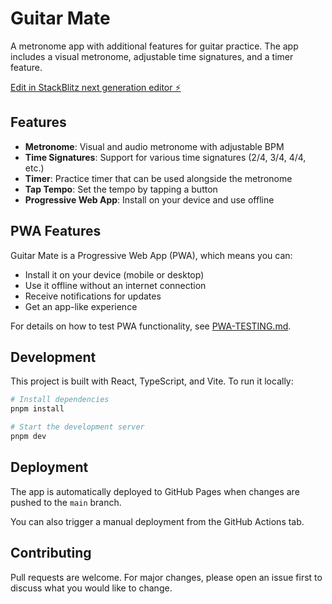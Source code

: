# Guitar Mate

A metronome app with additional features for guitar practice. The app includes a visual metronome, adjustable time signatures, and a timer feature.

[Edit in StackBlitz next generation editor ⚡️](https://stackblitz.com/~/github.com/InfantAjayVenus/guitar-mate)

## Features

- **Metronome**: Visual and audio metronome with adjustable BPM
- **Time Signatures**: Support for various time signatures (2/4, 3/4, 4/4, etc.)
- **Timer**: Practice timer that can be used alongside the metronome
- **Tap Tempo**: Set the tempo by tapping a button
- **Progressive Web App**: Install on your device and use offline

## PWA Features

Guitar Mate is a Progressive Web App (PWA), which means you can:

- Install it on your device (mobile or desktop)
- Use it offline without an internet connection
- Receive notifications for updates
- Get an app-like experience 

For details on how to test PWA functionality, see [PWA-TESTING.md](PWA-TESTING.md).

## Development

This project is built with React, TypeScript, and Vite. To run it locally:

```bash
# Install dependencies
pnpm install

# Start the development server
pnpm dev
```

## Deployment

The app is automatically deployed to GitHub Pages when changes are pushed to the `main` branch.

You can also trigger a manual deployment from the GitHub Actions tab.

## Contributing

Pull requests are welcome. For major changes, please open an issue first to discuss what you would like to change.